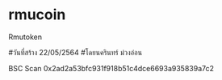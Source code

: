 # rmucoin
Rmutoken

#วันที่สร้าง 22/05/2564
#โดยนครินทร์ ม่วงอ่อน

BSC Scan 
0x2ad2a53bfc931f918b51c4dce6693a935839a7c2

